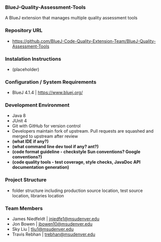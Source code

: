 ### BlueJ-Quality-Assessment-Tools
A BlueJ extension that manages multiple quality assessment tools

### Repository URL
- https://github.com/BlueJ-Code-Quality-Extension-Team/BlueJ-Quality-Assessment-Tools

### Instalation Instructions
- (placeholder)

### Configuration / System Requirements
- BlueJ 4.1.4 | https://www.bluej.org/

### Development Environment
- Java 8
- JUnit 4
- Git with GitHub for version control
- Developers maintain fork of upstream. Pull requests are squashed and merged to upstream after review
- **(what IDE if any?)**
- **(what command line dev tool if any? ant?)**
- **(code format guideline - checkstyle Sun conventions? Google conventions?)**
- **(code quality tools - test coverage, style checks, JavaDoc API documentation generation)**

### Project Structure
- folder structure including production source location, test source location, libraries location

### Team Members
- James Niedfeldt | jniedfe1@msudenver.edu
- Jon Bowen | jbowen10@msudenver.edu
- Sky Liu | tliu1@msudenver.edu
- Travis Rebhan | trebhan@msudenver.edu

